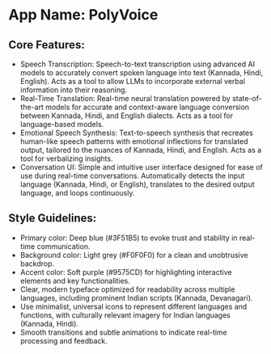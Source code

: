 # **App Name**: PolyVoice

## Core Features:

- Speech Transcription: Speech-to-text transcription using advanced AI models to accurately convert spoken language into text (Kannada, Hindi, English). Acts as a tool to allow LLMs to incorporate external verbal information into their reasoning.
- Real-Time Translation: Real-time neural translation powered by state-of-the-art models for accurate and context-aware language conversion between Kannada, Hindi, and English dialects. Acts as a tool for language-based models.
- Emotional Speech Synthesis: Text-to-speech synthesis that recreates human-like speech patterns with emotional inflections for translated output, tailored to the nuances of Kannada, Hindi, and English. Acts as a tool for verbalizing insights.
- Conversation UI: Simple and intuitive user interface designed for ease of use during real-time conversations. Automatically detects the input language (Kannada, Hindi, or English), translates to the desired output language, and loops continuously.

## Style Guidelines:

- Primary color: Deep blue (#3F51B5) to evoke trust and stability in real-time communication.
- Background color: Light grey (#F0F0F0) for a clean and unobtrusive backdrop.
- Accent color: Soft purple (#9575CD) for highlighting interactive elements and key functionalities.
- Clear, modern typeface optimized for readability across multiple languages, including prominent Indian scripts (Kannada, Devanagari).
- Use minimalist, universal icons to represent different languages and functions, with culturally relevant imagery for Indian languages (Kannada, Hindi).
- Smooth transitions and subtle animations to indicate real-time processing and feedback.